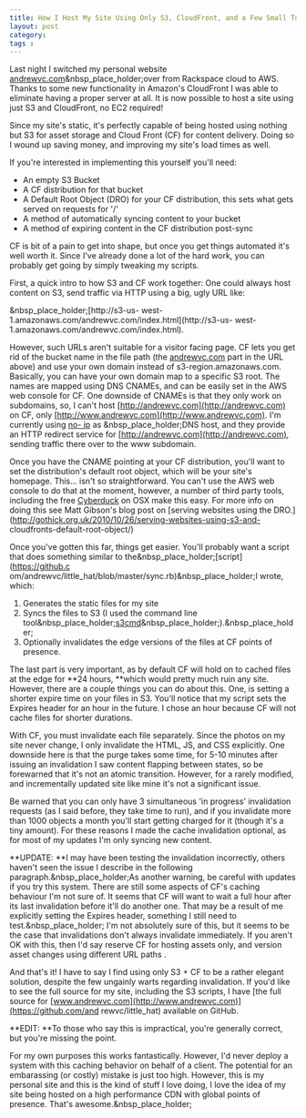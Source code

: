 ```yaml
---
title: How I Host My Site Using Only S3, CloudFront, and a Few Small Tools
layout: post
category: 
tags : 
---
```





Last night I switched my personal website
[andrewvc.com](http://www.andrewvc.com)&nbsp_place_holder;over from Rackspace
cloud to AWS. Thanks to some new functionality in Amazon's CloudFront I was
able to eliminate having a proper server at all. It is now possible to host a
site using just S3 and CloudFront, no EC2 required!

Since my site's static, it's perfectly capable of being hosted using nothing
but S3 for asset storage and Cloud Front (CF) for content delivery. Doing so I
wound up saving money, and improving my site's load times as well.

If you're interested in implementing this yourself you'll need:

  * An empty S3 Bucket
  * A CF distribution for that bucket
  * A Default Root Object (DRO) for your CF distribution, this sets what gets served on requests for '/'
  * A method of automatically syncing content to your bucket
  * A method of expiring content in the CF distribution post-sync

CF is bit of a pain to get into shape, but once you get things automated it's
well worth it. Since I've already done a lot of the hard work, you can
probably get going by simply tweaking my scripts.

First, a quick intro to how S3 and CF work together: One could always host
content on S3, send traffic via HTTP using a big, ugly URL like:

&nbsp_place_holder;[http://s3-us-
west-1.amazonaws.com/andrewvc.com/index.html](http://s3-us-
west-1.amazonaws.com/andrewvc.com/index.html).

However, such URLs aren't suitable for a visitor facing page. CF lets you get
rid of the bucket name in the file path (the
[andrewvc.com](http://andrewvc.com) part in the URL above) and use your own
domain instead of s3-region.amazonaws.com. Basically, you can have your own
domain map to a specific S3 root. The names are mapped using DNS CNAMEs, and
can be easily set in the AWS web console for CF. One downside of CNAMEs is
that they only work on subdomains, so, I can't host
[http://andrewvc.com](http://andrewvc.com) on CF, only
[http://www.andrewvc.com](http://www.andrewvc.com). I'm currently using [no-
ip](http://www.no-ip.com) as &nbsp_place_holder;DNS host, and they provide an
HTTP redirect service for [http://andrewvc.com](http://andrewvc.com), sending
traffic there over to the www subdomain.

Once you have the CNAME pointing at your CF distribution, you'll want to set
the distribution's default root object, which will be your site's homepage.
This... isn't so straightforward. You can't use the AWS web console to do that
at the moment, however, a number of third party tools, including the free
[Cyberduck](http://cyberduck.ch/) on OSX make this easy. For more info on
doing this see Matt Gibson's blog post on [serving websites using the
DRO.](http://gothick.org.uk/2010/10/26/serving-websites-using-s3-and-
cloudfronts-default-root-object/)

Once you've gotten this far, things get easier. You'll probably want a script
that does something similar to the&nbsp_place_holder;[script](https://github.c
om/andrewvc/little_hat/blob/master/sync.rb)&nbsp_place_holder;I wrote, which:

  1. Generates the static files for my site
  2. Syncs the files to S3 (I used the command line tool&nbsp_place_holder;[s3cmd](http://s3tools.org/s3cmd)&nbsp_place_holder;).&nbsp_place_holder;
  3. Optionally invalidates the edge versions of the files at CF points of presence.

The last part is very important, as by default CF will hold on to cached files
at the edge for **24 hours, **which would pretty much ruin any site. However,
there are a couple things you can do about this. One, is setting a shorter
expire time on your files in S3. You'll notice that my script sets the Expires
header for an hour in the future. I chose an hour because CF will not cache
files for shorter durations.

With CF, you must invalidate each file separately. Since the photos on my site
never change, I only invalidate the HTML, JS, and CSS explicitly. One downside
here is that the purge takes some time, for 5-10 minutes after issuing an
invalidation I saw content flapping between states, so be forewarned that it's
not an atomic transition. However, for a rarely modified, and incrementally
updated site like mine it's not a significant issue.

Be warned that you can only have 3 simultaneous 'in progress' invalidation
requests (as I said before, they take time to run), and if you invalidate more
than 1000 objects a month you'll start getting charged for it (though it's a
tiny amount). For these reasons I made the cache invalidation optional, as for
most of my updates I'm only syncing new content.

**UPDATE: **I may have been testing the invalidation incorrectly, others haven't seen the issue I describe in the following paragraph.&nbsp_place_holder;As another warning, be careful with updates if you try this system. There are still some aspects of CF's caching behaviour I'm not sure of. It seems that CF will want to wait a full hour after its last invalidation before it'll do another one. That may be a result of me explicitly setting the Expires header, something I still need to test.&nbsp_place_holder; I'm not absolutely sure of this, but it seems to be the case that invalidations don't always invalidate immediately. If you aren't OK with this, then I'd say reserve CF for hosting assets only, and version asset changes using different URL paths .

And that's it! I have to say I find using only S3 + CF to be a rather elegant
solution, despite the few ungainly warts regarding invalidation. If you'd like
to see the full source for my site, including the S3 scripts, I have [the full
source for [www.andrewvc.com](http://www.andrewvc.com)](https://github.com/and
rewvc/little_hat) available on GitHub.

**EDIT: **To those who say this is impractical, you're generally correct, but you're missing the point.

For my own purposes this works fantastically. However, I'd never deploy a
system with this caching behavior on behalf of a client. The potential for an
embarassing (or costly) mistake is just too high. However, this is my personal
site and this is the kind of stuff I love doing, I love the idea of my site
being hosted on a high performance CDN with global points of presence. That's
awesome.&nbsp_place_holder;

